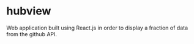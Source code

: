 # hubview
Web application built using React.js in order to display a fraction of data from the github API.

